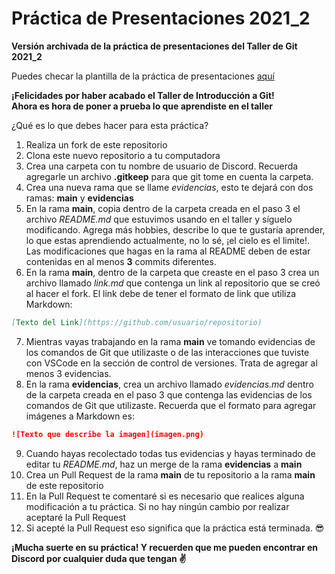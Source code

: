 # Práctica de Presentaciones 2021_2

**Versión archivada de la práctica de presentaciones del Taller de Git 2021_2**

Puedes checar la plantilla de la práctica de presentaciones [aquí](https://github.com/rguzg/Practica_TallerGit)

**¡Felicidades por haber acabado el Taller de Introducción a Git!** <br>
**Ahora es hora de poner a prueba lo que aprendiste en el taller**

¿Qué es lo que debes hacer para esta práctica?

1. Realiza un fork de este repositorio
1. Clona este nuevo repositorio a tu computadora
1. Crea una carpeta con tu nombre de usuario de Discord. Recuerda agregarle un archivo **.gitkeep** para que git tome en cuenta la carpeta.
1. Crea una nueva rama que se llame _evidencias_, esto te dejará con dos ramas: **main** y **evidencias**
1. En la rama **main**, copia dentro de la carpeta creada en el paso 3 el archivo _README.md_ que estuvimos usando en el taller y síguelo modificando. Agrega más hobbies, describe lo que te gustaría aprender, lo que estas aprendiendo actualmente, no lo sé, ¡el cielo es el limite!. Las modificaciones que hagas en la rama al README deben de estar contenidas en al menos **3** commits diferentes.
1. En la rama **main**, dentro de la carpeta que creaste en el paso 3 crea un archivo llamado _link.md_ que contenga un link al repositorio que se creó al hacer el fork. El link debe de tener el formato de link que utiliza Markdown:

```markdown
[Texto del Link](https://github.com/usuario/repositorio)
```

7. Mientras vayas trabajando en la rama **main** ve tomando evidencias de los comandos de Git que utilizaste o de las interacciones que tuviste con VSCode en la sección de control de versiones. Trata de agregar al menos 3 evidencias.
1. En la rama **evidencias**, crea un archivo llamado _evidencias.md_ dentro de la carpeta creada en el paso 3 que contenga las evidencias de los comandos de Git que utilizaste. Recuerda que el formato para agregar imágenes a Markdown es:

```markdown
![Texto que describe la imagen](imagen.png)
```

9. Cuando hayas recolectado todas tus evidencias y hayas terminado de editar tu _README.md_, haz un merge de la rama **evidencias** a **main**
1. Crea un Pull Request de la rama **main** de tu repositorio a la rama **main** de este repositorio
1. En la Pull Request te comentaré si es necesario que realices alguna modificación a tu práctica. Si no hay ningún cambio por realizar aceptaré la Pull Request
1. Si acepté la Pull Request eso significa que la práctica está terminada. 😎

**¡Mucha suerte en su práctica! Y recuerden que me pueden encontrar en Discord por cualquier duda que tengan ✌️**

